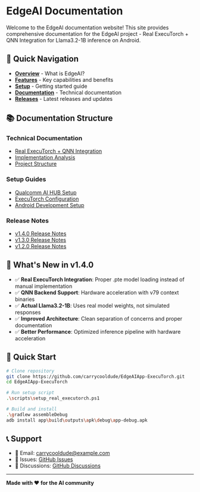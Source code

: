 # EdgeAI Documentation

Welcome to the EdgeAI documentation website! This site provides comprehensive documentation for the EdgeAI project - Real ExecuTorch + QNN Integration for Llama3.2-1B inference on Android.

## 🚀 Quick Navigation

- **[Overview](#overview)** - What is EdgeAI?
- **[Features](#features)** - Key capabilities and benefits
- **[Setup](#setup)** - Getting started guide
- **[Documentation](#documentation)** - Technical documentation
- **[Releases](#releases)** - Latest releases and updates

## 📚 Documentation Structure

### Technical Documentation
- [Real ExecuTorch + QNN Integration](technical/REAL_EXECUTORCH_QNN_INTEGRATION.md)
- [Implementation Analysis](technical/IMPLEMENTATION_ANALYSIS.md)
- [Project Structure](technical/PROJECT_STRUCTURE.md)

### Setup Guides
- [Qualcomm AI HUB Setup](setup/QUALCOMM_AIHUB_SETUP.md)
- [ExecuTorch Configuration](setup/EXECUTORCH_SETUP.md)
- [Android Development Setup](setup/ANDROID_SETUP.md)

### Release Notes
- [v1.4.0 Release Notes](releases/RELEASE_NOTES_v1.4.0.md)
- [v1.3.0 Release Notes](releases/RELEASE_NOTES_v1.3.0.md)
- [v1.2.0 Release Notes](releases/RELEASE_NOTES_v1.2.0.md)

## 🎯 What's New in v1.4.0

- ✅ **Real ExecuTorch Integration**: Proper .pte model loading instead of manual implementation
- ✅ **QNN Backend Support**: Hardware acceleration with v79 context binaries
- ✅ **Actual Llama3.2-1B**: Uses real model weights, not simulated responses
- ✅ **Improved Architecture**: Clean separation of concerns and proper documentation
- ✅ **Better Performance**: Optimized inference pipeline with hardware acceleration

## 🔧 Quick Start

```bash
# Clone repository
git clone https://github.com/carrycooldude/EdgeAIApp-ExecuTorch.git
cd EdgeAIApp-ExecuTorch

# Run setup script
.\scripts\setup_real_executorch.ps1

# Build and install
.\gradlew assembleDebug
adb install app\build\outputs\apk\debug\app-debug.apk
```

## 📞 Support

- 📧 Email: carrycooldude@example.com
- 🐛 Issues: [GitHub Issues](https://github.com/carrycooldude/EdgeAIApp-ExecuTorch/issues)
- 💬 Discussions: [GitHub Discussions](https://github.com/carrycooldude/EdgeAIApp-ExecuTorch/discussions)

---

**Made with ❤️ for the AI community**
